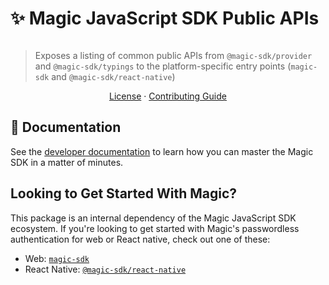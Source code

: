 # ✨ Magic JavaScript SDK Public APIs

[![<MagicLabs>](https://circleci.com/gh/magiclabs/magic-js.svg?style=shield)](https://circleci.com/gh/magiclabs/magic-js)

> Exposes a listing of common public APIs from `@magic-sdk/provider` and `@magic-sdk/typings` to the platform-specific entry points (`magic-sdk` and `@magic-sdk/react-native`)

<p align="center">
  <a href="https://github.com/magiclabs/magic-js/blob/master/packages/public/LICENSE">License</a> ·
  <a href="https://github.com/magiclabs/magic-js/blob/master/CONTRIBUTING.md">Contributing Guide</a>
</p>

## 📖 Documentation

See the [developer documentation](https://docs.magic.link) to learn how you can master the Magic SDK in a matter of minutes.

## Looking to Get Started With Magic?

This package is an internal dependency of the Magic JavaScript SDK ecosystem. If you're looking to get started with Magic's passwordless authentication for web or React native, check out one of these:

- Web: [`magic-sdk`](https://github.com/magiclabs/magic-js/tree/master/packages/web)
- React Native: [`@magic-sdk/react-native`](https://github.com/magiclabs/magic-js/tree/master/packages/react-native)
